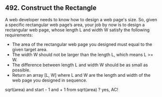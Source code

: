 ## 492. Construct the Rectangle

A web developer needs to know how to design a web page's size. So, given a specific rectangular web page’s area, your job by now is to design a rectangular web page, whose length L and width W satisfy the following requirements:

* The area of the rectangular web page you designed must equal to the given target area.
* The width W should not be larger than the length L, which means L >= W.
* The difference between length L and width W should be as small as possible.
* Return an array [L, W] where L and W are the length and width of the web page you designed in sequence.

 sqrt(area) and start - 1 and + 1 from sqrt(area) ? yes, AC!


